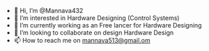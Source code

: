 - 👋 Hi, I’m @Mannava432
- 👀 I’m interested in Hardware Designing (Control Systems)
- 🌱 I’m currently working as an Free lancer for Hardware Designing
- 💞️ I’m looking to collaborate on design Hardware Design
- 📫 How to reach me on mannava513@gmail.om

<!---
Mannava432/Mannava432 is a ✨ special ✨ repository because its `README.md` (this file) appears on your GitHub profile.
You can click the Preview link to take a look at your changes.
--->
